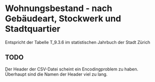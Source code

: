 # Wohnungsbestand - nach Gebäudeart, Stockwerk und Stadtquartier 

Entspricht der Tabelle T_9.3.6 im statistischen Jahrbuch der Stadt Zürich

## TODO

Der Header der CSV-Datei scheint ein Encodingproblem zu haben. Überhaupt sind die Namen der Header viel zu lang.
